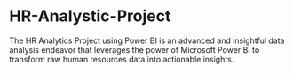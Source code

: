 # HR-Analystic-Project
The HR Analytics Project using Power BI is an advanced and insightful data analysis endeavor that leverages the power of Microsoft Power BI to transform raw human resources data into actionable insights. 
